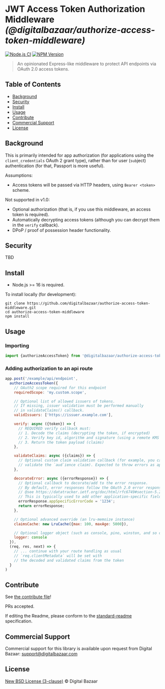# JWT Access Token Authorization Middleware _(@digitalbazaar/authorize-access-token-middleware)_

[![Node.js CI](https://github.com/digitalbazaar/authorize-access-token-middleware/workflows/Node.js%20CI/badge.svg)](https://github.com/digitalbazaar/authorize-access-token-middleware/actions?query=workflow%3A%22Node.js+CI%22)
[![NPM Version](https://img.shields.io/npm/v/@digitalbazaar/authorize-access-token-middleware.svg)](https://npm.im/@digitalbazaar/authorize-access-token-middleware)

> An opinionated Express-like middleware to protect API endpoints via OAuth 2.0 access tokens.

## Table of Contents

- [Background](#background)
- [Security](#security)
- [Install](#install)
- [Usage](#usage)
- [Contribute](#contribute)
- [Commercial Support](#commercial-support)
- [License](#license)

## Background

This is primarily intended for app authorization (for applications using the
`client_credentials` OAuth 2 grant type), rather than for user (`sub`ject)
authentication (for that, Passport is more useful).

Assumptions:

* Access tokens will be passed via HTTP headers, using `Bearer <token>` scheme.

Not supported in v1.0:

* Optional authorization (that is, if you use this middleware, an access token
  is required).
* Automatically decrypting access tokens (although you can decrypt them in the `verify` callback).
* DPoP / proof of possession header functionality.

## Security

TBD

## Install

- Node.js >= 16 is required.

To install locally (for development):

```
git clone https://github.com/digitalbazaar/authorize-access-token-middleware.git
cd authorize-access-token-middleware
npm install
```

## Usage

### Importing

```js
import {authorizeAccessToken} from '@digitalbazaar/authorize-access-token-middleware';
```

### Adding authorization to an api route

```js
app.post('/example/api/endpoint',
  authorizeAccessToken({
    // OAuth2 scope required for this endpoint
    requiredScope: 'my.custom.scope',

    // Optional list of allowed issuers of tokens.
    // If missing, issuer validation must be performed manually
    // in validateClaims() callback.
    validIssuers: ['https://issuer.example.com'],

    verify: async ({token}) => {
      // REQUIRED verify callback must:
      // 1. Decode the claims (decrypting the token, if encrypted)
      // 2. Verify key id, algorithm and signature (using a remote KMS or similar)
      // 3. Return the token payload (claims)
    },

    validateClaims: async ({claims}) => {
      // Optional custom claim validation callback (for example, you can
      // validate the `aud`ience claim). Expected to throw errors as appropriate.
    },

    decorateError: async ({errorResponse}) => {
      // Optional callback to decorate/add to the error response.
      // By default, error responses follow the OAuth 2.0 error response format
      // @see https://datatracker.ietf.org/doc/html/rfc6749#section-5.2
      // This is typically used to add other application-specific fields to the JSON error response
      errorResponse.appSpecificErrorCode = '1234';
      return errorResponse;
    },

    // Optional advanced override (an lru-memoize instance)
    claimsCache: new LruCache({max: 100, maxAge: 5000}),

    // Optional logger object (such as console, pino, winston, and so on)
    logger: console
  }),
  (req, res, next) => {
    // ... continue with your route handling as usual
    // `req.clientMetadata` will be set with
    // the decoded and validated claims from the token
  }
)
```

## Contribute

See [the contribute file](https://github.com/digitalbazaar/bedrock/blob/master/CONTRIBUTING.md)!

PRs accepted.

If editing the Readme, please conform to the
[standard-readme](https://github.com/RichardLitt/standard-readme) specification.

## Commercial Support

Commercial support for this library is available upon request from
Digital Bazaar: support@digitalbazaar.com

## License

[New BSD License (3-clause)](LICENSE) © Digital Bazaar
